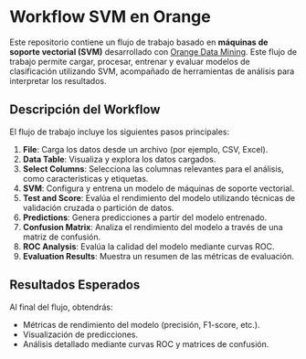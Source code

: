 # Workflow SVM en Orange

Este repositorio contiene un flujo de trabajo basado en **máquinas de soporte vectorial (SVM)** desarrollado con [Orange Data Mining](https://orangedatamining.com/). Este flujo de trabajo permite cargar, procesar, entrenar y evaluar modelos de clasificación utilizando SVM, acompañado de herramientas de análisis para interpretar los resultados.

## Descripción del Workflow

El flujo de trabajo incluye los siguientes pasos principales:

1. **File**: Carga los datos desde un archivo (por ejemplo, CSV, Excel).
2. **Data Table**: Visualiza y explora los datos cargados.
3. **Select Columns**: Selecciona las columnas relevantes para el análisis, como características y etiquetas.
4. **SVM**: Configura y entrena un modelo de máquinas de soporte vectorial.
5. **Test and Score**: Evalúa el rendimiento del modelo utilizando técnicas de validación cruzada o partición de datos.
6. **Predictions**: Genera predicciones a partir del modelo entrenado.
7. **Confusion Matrix**: Analiza el rendimiento del modelo a través de una matriz de confusión.
8. **ROC Analysis**: Evalúa la calidad del modelo mediante curvas ROC.
9. **Evaluation Results**: Muestra un resumen de las métricas de evaluación.


## Resultados Esperados

Al final del flujo, obtendrás:
- Métricas de rendimiento del modelo (precisión, F1-score, etc.).
- Visualización de predicciones.
- Análisis detallado mediante curvas ROC y matrices de confusión.
